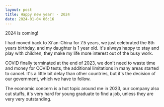 ```yaml
---
layout: post
title: Happy new year! - 2024
date: 2024-01-04 06:16
---
```


2024 is coming!

I had moved back to Xi'an-China for 7.5 years, we just celebrated the 8th years birthday, and my daughter is 1 year old. It's always happy to stay and play with children, they make my life more interest out of the busy work.

COVID finally terminated at the end of 2023, we don't need to waste time and money for COVID tests, the additional limitations in many areas started to cancel. It's a little bit delay than other countries, but it's the decision of our government, which we have to follow.

The economic concern is a hot topic around me in 2023, our company also cut stuffs, it's very hard for young graduate to find a job, unless they are very very outstanding.
